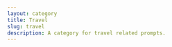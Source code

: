 ```yaml
---
layout: category
title: Travel
slug: travel
description: A category for travel related prompts.
---
```


